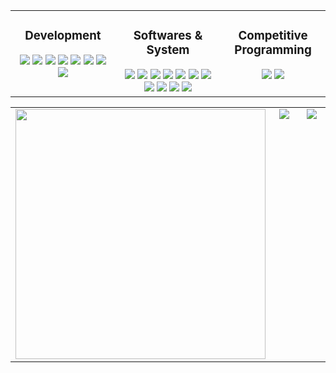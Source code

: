 <table><tr><td valign="top" width="33%">

<h3 align="center">Development</h3> 
<div align="center">  
  <img src="https://skillicons.dev/icons?i=c" />
  <img src="https://skillicons.dev/icons?i=cpp" />
  <img src="https://skillicons.dev/icons?i=java" />
  <img src="https://skillicons.dev/icons?i=cs" />
  <img src="https://skillicons.dev/icons?i=html" />
  <img src="https://skillicons.dev/icons?i=css" />
  <img src="https://skillicons.dev/icons?i=python" />
  <img src="https://skillicons.dev/icons?i=javascript" />
</div></td><td valign="top" width="33%">

  ### <p align="center">Softwares & System</p>
<div align="center">  
  <img src="https://skillicons.dev/icons?i=vscode" />
  <img src="https://skillicons.dev/icons?i=visualstudio" />
  <img src="https://skillicons.dev/icons?i=anaconda" />
  <img src="https://skillicons.dev/icons?i=arduino" />
  <img src="https://skillicons.dev/icons?i=figma" />
  <img src="https://skillicons.dev/icons?i=git" />
  <img src="https://skillicons.dev/icons?i=mysql" />
  <img src="https://skillicons.dev/icons?i=ps" />
  <img src="https://skillicons.dev/icons?i=matlab" />
  <img src="https://skillicons.dev/icons?i=windows" />
  <img src="https://skillicons.dev/icons?i=ubuntu" />
</div>
  </td><td valign="top" width="33%">
  
  ### <p align="center">Competitive Programming</p>  
<div align="center">  
  <img src="https://skillicons.dev/icons?i=cpp" />
  <img src="https://skillicons.dev/icons?i=python" />
</div>
  </td></tr></table> 

  <table><tr><td valign="top" width="33%">

   
<div align="center">  
  <img src = "https://github-readme-stats.vercel.app/api/top-langs/?username=tahsinhasib&show_icons=true&theme=github_dark&count_private=true&hide_border=true&layout=compact&langs_count=15&hide=plsql" width = "400px"> 
</div></td><td valign="top" width="33%">

<div align="center">
  <a href = "https://codeforces.com/profile/tahsinhasib"><img src = "https://codeforces-readme-stats.vercel.app/api/card?username=tahsinhasib&hide_border=true&theme=github_dark"></a>  
</div>
  </td><td valign="top" width="33%">
    
<div align="center">  
  <img src = "https://leetcard.jacoblin.cool/tahsinhasib?ext=heatmap">
</div>
  </td></tr></table>  
